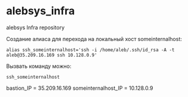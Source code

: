 # alebsys_infra
alebsys Infra repository

Создание алиаса для перехода на локальный хост someinternalhost:

```alias ssh_someinternalhost='ssh -i /home/aleb/.ssh/id_rsa -A -t aleb@35.209.16.169 ssh 10.128.0.9'```

Вызвать команду можно:

```ssh_someinternalhost```


bastion_IP = 35.209.16.169
someinternalhost_IP = 10.128.0.9



